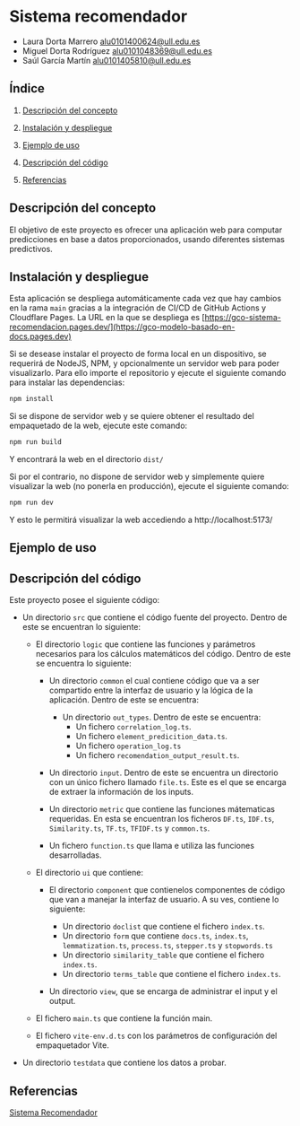 # Sistema recomendador 
- Laura Dorta Marrero <alu0101400624@ull.edu.es>
- Miguel Dorta Rodríguez <alu0101048369@ull.edu.es>
- Saúl García Martín <alu0101405810@ull.edu.es>

## Índice

1. [Descripción del concepto](#descripción-del-concepto)

2. [Instalación  y despliegue](#instalación-y-despliegue)

3. [Ejemplo de uso](#ejemplo-de-uso)

4. [Descripción del código](#descripción-del-código)

6. [Referencias](#referencias)

## Descripción del concepto
El objetivo de este proyecto es ofrecer una aplicación web para computar predicciones en base a datos proporcionados, usando diferentes sistemas predictivos.

## Instalación y despliegue

Esta aplicación se despliega automáticamente cada vez que hay cambios en la rama `main` gracias a la integración de CI/CD de GitHub Actions y Cloudflare Pages. La URL en la que se despliega es [https://gco-sistema-recomendacion.pages.dev/](https://gco-modelo-basado-en-docs.pages.dev)

Si se desease instalar el proyecto de forma local en un dispositivo, se requerirá de NodeJS, NPM, y opcionalmente un servidor web para poder visualizarlo. Para ello importe el repositorio y ejecute el siguiente comando para instalar las dependencias:

```sh
npm install
```

Si se dispone de servidor web y se quiere obtener el resultado del empaquetado de la web, ejecute este comando:

```sh
npm run build
```

Y encontrará la web en el directorio `dist/`

Si por el contrario, no dispone de servidor web y simplemente quiere visualizar la web (no ponerla en producción), ejecute el siguiente comando:

```sh
npm run dev
```

Y esto le permitirá visualizar la web accediendo a http://localhost:5173/


## Ejemplo de uso


## Descripción del código
Este proyecto posee el siguiente código:
- Un directorio `src` que contiene el código fuente del proyecto. Dentro de este se encuentran lo siguiente:

    - El directorio `logic` que contiene las funciones y parámetros necesarios para los cálculos matemáticos del código. Dentro de este se encuentra lo siguiente:
      - Un directorio `common` el cual contiene código que va a ser compartido entre la interfaz de usuario y la lógica de la aplicación. Dentro de este se encuentra:
        - Un directorio `out_types`. Dentro de este se encuentra:
          - Un fichero `correlation_log.ts`.
          - Un fichero `element_predicition_data.ts`.
          - Un fichero `operation_log.ts`
          - Un fichero `recomendation_output_result.ts`.

      - Un directorio `input`. Dentro de este se encuentra un directorio con un único fichero llamado `file.ts`. Este es el que se encarga de extraer la información de los inputs.
      
      - Un directorio `metric` que contiene las funciones mátematicas requeridas. En esta se encuentran los ficheros `DF.ts`, `IDF.ts`, `Similarity.ts`, `TF.ts`, `TFIDF.ts` y `common.ts`.
      - Un fichero `function.ts` que llama e utiliza las funciones desarrolladas.

    - El directorio `ui` que contiene:
      - El directorio `component` que contienelos componentes de código que van a manejar la interfaz de usuario. A su ves, contiene lo siguiente:
        - Un directorio `doclist` que contiene el fichero `index.ts`.
        - Un directorio `form` que contiene `docs.ts`, `index.ts`, `lemmatization.ts`, `process.ts`, `stepper.ts` y `stopwords.ts`
        - Un directorio `similarity_table` que contiene el fichero `index.ts`.
        - Un directorio `terms_table` que contiene el fichero `index.ts`.

      - Un directorio `view`, que se encarga de administrar el input y el output.

    - El fichero `main.ts` que contiene la función main.

    - El fichero `vite-env.d.ts` con los parámetros de configuración del empaquetador Vite.

- Un directorio `testdata` que contiene los datos a probar.

## Referencias
[Sistema Recomendador](https://gco-modelo-basado-en-docs.pages.dev)


